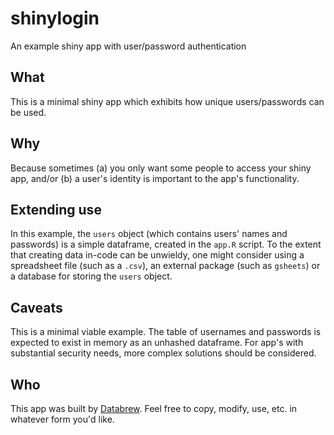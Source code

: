 # shinylogin
An example shiny app with user/password authentication

## What

This is a minimal shiny app which exhibits how unique users/passwords can be used.

## Why  

Because sometimes (a) you only want some people to access your shiny app, and/or (b) a user's identity is important to the app's functionality.

## Extending use  

In this example, the `users` object (which contains users' names and passwords) is a simple dataframe, created in the `app.R` script. To the extent that creating data in-code can be unwieldy, one might consider using a spreadsheet file (such as a `.csv`), an external package (such as `gsheets`) or a database for storing the `users` object. 

## Caveats  

This is a minimal viable example. The table of usernames and passwords is expected to exist in memory as an unhashed dataframe. For app's with substantial security needs, more complex solutions should be considered.

## Who

This app was built by [Databrew](http://databrew.cc). Feel free to copy, modify, use, etc. in whatever form you'd like.